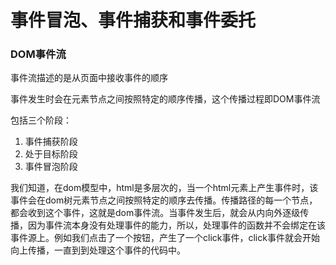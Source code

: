 # 事件冒泡、事件捕获和事件委托

### DOM事件流

事件流描述的是从页面中接收事件的顺序

事件发生时会在元素节点之间按照特定的顺序传播，这个传播过程即DOM事件流

包括三个阶段：

1. 事件捕获阶段
2. 处于目标阶段
3. 事件冒泡阶段

我们知道，在dom模型中，html是多层次的，当一个html元素上产生事件时，该事件会在dom树元素节点之间按照特定的顺序去传播。传播路径的每一个节点，都会收到这个事件，这就是dom事件流。当事件发生后，就会从内向外逐级传播，因为事件流本身没有处理事件的能力，所以，处理事件的函数并不会绑定在该事件源上。例如我们点击了一个按钮，产生了一个click事件，click事件就会开始向上传播，一直到到处理这个事件的代码中。

